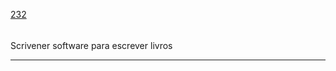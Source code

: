 [232](https://github.com/guilhermeprokisch/ideias/issues/232) 
###### 

Scrivener software para escrever livros



-------------------------------------------------------------------------------

